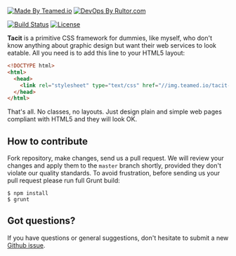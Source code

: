 [![Made By Teamed.io](http://img.teamed.io/btn.svg)](http://www.teamed.io)
[![DevOps By Rultor.com](http://www.rultor.com/b/yegor256/tacit)](http://www.rultor.com/p/yegor256/tacit)

[![Build Status](https://img.shields.io/travis/yegor256/tacit/master.svg)](https://travis-ci.org/yegor256/tacit)
[![License](https://img.shields.io/badge/license-MIT-green.svg)](https://github.com/yegor256/tacit/blob/master/LICENSE.txt)

**Tacit** is a primitive CSS framework for dummies, like myself, who
don't know anything about graphic design but want their web services to
look eatable. All you need is to add this line to your HTML5 layout:

```html
<!DOCTYPE html>
<html>
  <head>
    <link rel="stylesheet" type="text/css" href="//img.teamed.io/tacit-0.1.0.min.css"/>
  </head>
</html>
```

That's all. No classes, no layouts. Just design plain and simple web pages
compliant with HTML5 and they will look OK.

## How to contribute

Fork repository, make changes, send us a pull request. We will review
your changes and apply them to the `master` branch shortly, provided
they don't violate our quality standards. To avoid frustration, before
sending us your pull request please run full Grunt build:

```
$ npm install
$ grunt
```

## Got questions?

If you have questions or general suggestions, don't hesitate to submit
a new [Github issue](https://github.com/yegor256/tacit/issues/new).

